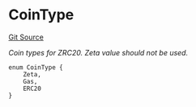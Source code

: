 # CoinType
[Git Source](https://github.com/zeta-chain/protocol-contracts/blob/86bca2c09f7eb3b8509097193b2e7504ddcc7cee/contracts/zevm/interfaces/IZRC20.sol)

*Coin types for ZRC20. Zeta value should not be used.*


```solidity
enum CoinType {
    Zeta,
    Gas,
    ERC20
}
```

